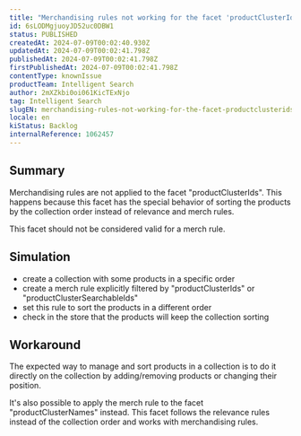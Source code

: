```yaml
---
title: "Merchandising rules not working for the facet 'productClusterIds'"
id: 6sLODMgjuoyJD52uc0DBW1
status: PUBLISHED
createdAt: 2024-07-09T00:02:40.930Z
updatedAt: 2024-07-09T00:02:41.798Z
publishedAt: 2024-07-09T00:02:41.798Z
firstPublishedAt: 2024-07-09T00:02:41.798Z
contentType: knownIssue
productTeam: Intelligent Search
author: 2mXZkbi0oi061KicTExNjo
tag: Intelligent Search
slugEN: merchandising-rules-not-working-for-the-facet-productclusterids
locale: en
kiStatus: Backlog
internalReference: 1062457
---
```


## Summary


Merchandising rules are not applied to the facet "productClusterIds". This happens because this facet has the special behavior of sorting the products by the collection order instead of relevance and merch rules.

This facet should not be considered valid for a merch rule.


##

## Simulation



- create a collection with some products in a specific order
- create a merch rule explicitly filtered by "productClusterIds" or "productClusterSearchableIds"
- set this rule to sort the products in a different order
- check in the store that the products will keep the collection sorting


##

## Workaround


The expected way to manage and sort products in a collection is to do it directly on the collection by adding/removing products or changing their position.

It's also possible to apply the merch rule to the facet "productClusterNames" instead. This facet follows the relevance rules instead of the collection order and works with merchandising rules.





